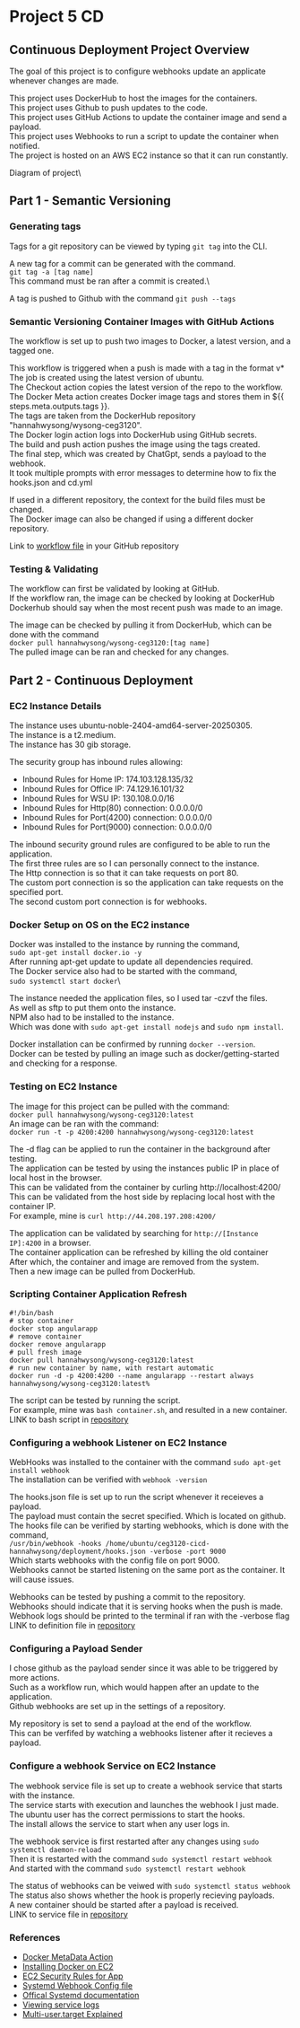 # Project 5 CD 
## Continuous Deployment Project Overview
The goal of this project is to configure webhooks update an applicate whenever changes are made.

This project uses DockerHub to host the images for the containers.\
This project uses Github to push updates to the code.\
This project uses GitHub Actions to update the container image and send a payload.\
This project uses Webhooks to run a script to update the container when notified.\
The project is hosted on an AWS EC2 instance so that it can run constantly.

Diagram of project\

## Part 1 - Semantic Versioning
### Generating tags
Tags for a git repository can be viewed by typing `git tag` into the CLI.

A new tag for a commit can be generated with the command.\
`git tag -a [tag name]`\
This command must be ran after a commit is created.\

A tag is pushed to Github with the command `git push --tags`
### Semantic Versioning Container Images with GitHub Actions
The workflow is set up to push two images to Docker, a latest version, and a tagged one.

This workflow is triggered when a push is made with a tag in the format v*\
The job is created using the latest version of ubuntu.\
The Checkout action copies the latest version of the repo to the workflow.\
The Docker Meta action creates Docker image tags and stores them in ${{ steps.meta.outputs.tags }}.\
The tags are taken from the DockerHub repository "hannahwysong/wysong-ceg3120".\
The Docker login action logs into DockerHub using GitHub secrets.\
The build and push action pushes the image using the tags created.\
The final step, which was created by ChatGpt, sends a payload to the webhook.\
It took multiple prompts with error messages to determine how to fix the hooks.json and cd.yml

If used in a different repository, the context for the build files must be changed.\
The Docker image can also be changed if using a different docker repository.

Link to [workflow file](https://github.com/WSU-kduncan/ceg3120-cicd-hannahwysong/blob/main/.github/workflows/ci.yml) in your GitHub repository
### Testing & Validating
The workflow can first be validated by looking at GitHub.\
If the workflow ran, the image can be checked by looking at DockerHub\
Dockerhub should say when the most recent push was made to an image.

The image can be checked by pulling it from DockerHub, which can be done with the command\
`docker pull hannahwysong/wysong-ceg3120:[tag name]`\
The pulled image can be ran and checked for any changes. 

## Part 2 - Continuous Deployment 

### EC2 Instance Details

The instance uses ubuntu-noble-2404-amd64-server-20250305.\
The instance is a t2.medium.\
The instance has 30 gib storage.

The security group has inbound rules allowing:
- Inbound Rules for Home IP: 174.103.128.135/32
- Inbound Rules for Office IP: 74.129.16.101/32
- Inbound Rules for WSU IP: 130.108.0.0/16
- Inbound Rules for Http(80) connection: 0.0.0.0/0
- Inbound Rules for Port(4200) connection: 0.0.0.0/0
- Inbound Rules for Port(9000) connection: 0.0.0.0/0

The inbound security ground rules are configured to be able to run the application.\
The first three rules are so I can personally connect to the instance.\
The Http connection is so that it can take requests on port 80.\
The custom port connection is so the application can take requests on the specified port.\
The second custom port connection is for webhooks.


### Docker Setup on OS on the EC2 instance

Docker was installed to the instance by running the command,\
`sudo apt-get install docker.io -y`\
After running apt-get update to update all dependencies required.\
The Docker service also had to be started with the command,\
`sudo systemctl start docker`\

The instance needed the application files, so I used tar -czvf the files.\
As well as sftp to put them onto the instance.\
NPM also had to be installed to the instance.\
Which was done with `sudo apt-get install nodejs` and `sudo npm install`.

Docker installation can be confirmed by running `docker --version`.\
Docker can be tested by pulling an image such as docker/getting-started and checking for a response.

### Testing on EC2 Instance

The image for this project can be pulled with the command:\
`docker pull hannahwysong/wysong-ceg3120:latest`\
An image can be ran with the command:\
`docker run -t -p 4200:4200 hannahwysong/wysong-ceg3120:latest`

The -d flag can be applied to run the container in the background after testing.\
The application can be tested by using the instances public IP in place of local host in the browser.\
This can be validated from the container by curling http://localhost:4200/\
This can be validated from the host side by replacing local host with the container IP.\
For example, mine is `curl http://44.208.197.208:4200/`

The application can be validated by searching for `http://[Instance IP]:4200` in a browser.\
The container application can be refreshed by killing the old container\
After which, the container and image are removed from the system.\
Then a new image can be pulled from DockerHub.

### Scripting Container Application Refresh

```
#!/bin/bash
# stop container 
docker stop angularapp
# remove container
docker remove angularapp
# pull fresh image
docker pull hannahwysong/wysong-ceg3120:latest
# run new container by name, with restart automatic
docker run -d -p 4200:4200 --name angularapp --restart always hannahwysong/wysong-ceg3120:latest%
```
The script can be tested by running the script.\
For example, mine was `bash container.sh`, and resulted in a new container.\
LINK to bash script in [repository](https://github.com/WSU-kduncan/ceg3120-cicd-hannahwysong/blob/main/deployment/container.sh)

### Configuring a webhook Listener on EC2 Instance

WebHooks was installed to the container with the command `sudo apt-get install webhook`\
The installation can be verified with `webhook -version`

The hooks.json file is set up to run the script whenever it receieves a payload.\
The payload must contain the secret specified. Which is located on github.\
The hooks file can be verified by starting webhooks, which is done with the command,\
`/usr/bin/webhook -hooks /home/ubuntu/ceg3120-cicd-hannahwysong/deployment/hooks.json -verbose -port 9000`\
Which starts webhooks with the config file on port 9000.\
Webhooks cannot be started listening on the same port as the container. It will cause issues.

Webhooks can be tested by pushing a commit to the repository.\
Webhooks should indicate that it is serving hooks when the push is made.\
Webhook logs should be printed to the terminal if ran with the -verbose flag\
LINK to definition file in [repository](https://github.com/WSU-kduncan/ceg3120-cicd-hannahwysong/blob/main/deployment/hooks.json)

### Configuring a Payload Sender

I chose github as the payload sender since it was able to be triggered by more actions.\
Such as a workflow run, which would happen after an update to the application.\
Github webhooks are set up in the settings of a repository.

My repository is set to send a payload at the end of the workflow.\
This can be verfifed by watching a webhooks listener after it recieves a payload.

### Configure a webhook Service on EC2 Instance

The webhook service file is set up to create a webhook service that starts with the instance.\
The service starts with execution and launches the webhook I just made.\
The ubuntu user has the correct permissions to start the hooks.\
The install allows the service to start when any user logs in.

The webhook service is first restarted after any changes using `sudo systemctl daemon-reload` \
Then it is restarted with the command `sudo systemctl restart webhook`\
And started with the command `sudo systemctl restart webhook`

The status of webhooks can be veiwed with `sudo systemctl status webhook`\
The status also shows whether the hook is properly recieving payloads.\
A new container should be started after a payload is received.\
LINK to service file in [repository](https://github.com/WSU-kduncan/ceg3120-cicd-hannahwysong/blob/main/deployment/webhook.service)

### References
- [Docker MetaData Action](https://github.com/docker/metadata-action)
- [Installing Docker on EC2](https://medium.com/@srijaanaparthy/step-by-step-guide-to-install-docker-on-ubuntu-in-aws-a39746e5a63d)
- [EC2 Security Rules for App](https://www.reddit.com/r/docker/comments/ypr9sl/cant_connect_to_ec2_container_but_can_my_my/)
- [Systemd Webhook Config file](https://medium.com/the-sysadmin/deploy-from-github-gitlab-to-server-using-webhook-d1cb6496368f)
- [Offical Systemd documentation](https://github.com/adnanh/webhook/blob/master/docs/Systemd-Activation.md)
- [Viewing service logs](https://github.com/adnanh/webhook/discussions/569)
- [Multi-user.target Explained](https://unix.stackexchange.com/questions/506347/why-do-most-systemd-examples-contain-wantedby-multi-user-target)

